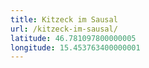 ```yaml
---
title: Kitzeck im Sausal
url: /kitzeck-im-sausal/
latitude: 46.781097800000005
longitude: 15.453763400000001
---
```

